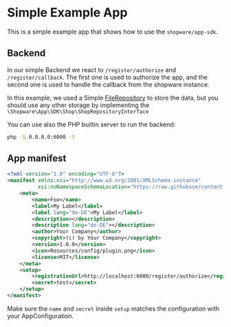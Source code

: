 # Simple Example App

This is a simple example app that shows how to use the `shopware/app-sdk`.

## Backend

In our simple Backend we react to `/register/authorize` and `/register/callback`. 
The first one is used to authorize the app, and the second one is used to handle the callback from the shopware instance.

In this example, we used a Simple [FileRepository](./FileRepository.php) to store the data,
but you should use any other storage by implementing the `\Shopware\App\SDK\Shop\ShopRepositoryInterface`

You can use also the PHP builtin server to run the backend:

```bash
php -S 0.0.0.0:6000 -t
```

## App manifest

```xml
<?xml version="1.0" encoding="UTF-8"?>
<manifest xmlns:xsi="http://www.w3.org/2001/XMLSchema-instance"
          xsi:noNamespaceSchemaLocation="https://raw.githubusercontent.com/shopware/platform/trunk/src/Core/Framework/App/Manifest/Schema/manifest-2.0.xsd">
    <meta>
        <name>Foo</name>
        <label>My Label</label>
        <label lang="de-DE">My Label</label>
        <description></description>
        <description lang="de-DE"></description>
        <author>Your Company</author>
        <copyright>(c) by Your Company</copyright>
        <version>1.0.0</version>
        <icon>Resources/config/plugin.png</icon>
        <license>MIT</license>
    </meta>
    <setup>
        <registrationUrl>http://localhost:6000/register/authorize</registrationUrl>
        <secret>test</secret>
    </setup>
</manifest>
```

Make sure the `name` and `secret` inside `setup` matches the configuration with your AppConfiguration.



